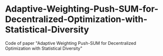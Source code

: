 # Adaptive-Weighting-Push-SUM-for-Decentralized-Optimization-with-Statistical-Diversity
Code of paper "Adaptive Weighting Push-SUM for Decentralized Optimization with Statistical Diversity"

